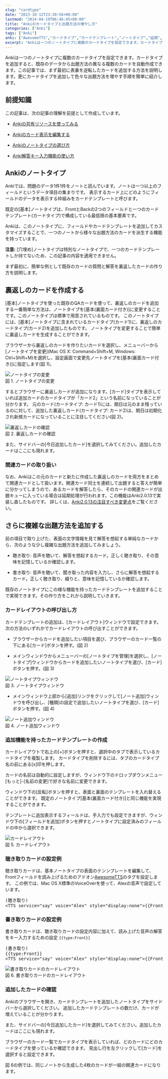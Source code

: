 ```yaml
---
slug: "cardtype"
date: "2013-10-12T23:30:56+00:00"
lastmod: "2014-04-19T06:46:45+00:00"
title: "Ankiのカードタイプと出題方法の増やし方"
categories: ["Anki"]
tags: ["Anki"]
anki: ["AwesomeTTS","カードタイプ","カードテンプレート","ノートタイプ","延期","裏面カード付き","解答キー入力","関連カード"]
excerpt: "Ankiは一つのノートタイプに複数のカードタイプを設定できます。カードタイプを追加すると、既存のデータから出題方法の異なる複数のカードを自動作成できます。この記事では、まず最初に表裏を逆転したカードを追加する方法を説明します。更にカードタイプを追加して色々な出題方法を増やす手順を簡単に紹介します。"
---
```

<section id="preamble">
<p>Ankiは一つのノートタイプに複数のカードタイプを設定できます。カードタイプを追加すると、既存のデータから出題方法の異なる複数のカードを自動作成できます。この記事では、まず最初に表裏を逆転したカードを追加する方法を説明します。更にカードタイプを追加して色々な出題方法を増やす手順を簡単に紹介します。</p>
</section>
<section id="前提知識">
  <div class="page-header">
    <h2>前提知識</h2>
  </div>
<p>この記事は、次の記事の理解を前提として作成しています。</p>
<div class="ulist"><ul>
<li>
<p>
<a href="/how-to-use-shared-resources/">Ankiの共有リソースを使ってみる</a>
</p>
</li>
<li>
<p>
<a href="/how-to-edit-cards/">Ankiのカード表示を編集する</a>
</p>
</li>
<li>
<p>
<a href="/how-to-choose-notetype/">Ankiのノートタイプの選び方</a>
</p>
</li>
<li>
<p>
<a href="/type_answer/">Anki解答キー入力機能の使い方</a>
</p>
</li>
</ul></div>
</section>
<section id="ankiのノートタイプ">
  <div class="page-header">
    <h2>Ankiのノートタイプ</h2>
  </div>
<p>Ankiでは、問題のデータ1件1件をノートと読んでいます。ノートは一つ以上のフィールドというデータ項目の集まりです。
表示するカード上にどのようにフィールドのデータを表示する枠組みをカードテンプレートと呼びます。</p>
<p>既定の[基本]ノートタイプは、FrontとBackの2つのフィールドと一つのカードテンプレート(カードタイプ)で構成している最低限の基本要素です。</p>
<p>Ankiは、このノートタイプに、フィールドやカードテンプレートを追加してカスタマイズすることで、一つのノートから様々な出題方法のカードを派生する機能を持っています。</p>
<p><strong>注意:</strong> [穴埋め]ノートタイプは特別なノートタイプで、一つのカードテンプレートしか持てないため、この記事の内容を適用できません。</p>
<p>まず最初に、簡単な例として既存のカードの質問と解答を裏返したカードの作り方を説明します。</p>
</section>
<section id="裏返しのカードを作成する">
  <div class="page-header">
    <h2>裏返しのカードを作成する</h2>
  </div>
<p>[基本]ノートタイプを使った既存のQAカードを使って、裏返しのカードを追加する一番簡単な方法は、ノートタイプを[基本(裏面カード付き)]に変更することです。このノートタイプは標準で用意されているものです。
このノートタイプには、[基本]ノートタイプに含まれているカードタイプ(カード1)に、裏返しのカードタイプ(カード2)を追加したものです。
ノートタイプを変更することで簡単に裏返しカードを生成することができます。</p>
<p>ブラウザーから裏返しのカードを作りたいカードを選択し、メニューバーから[ノートタイプを変更](Mac OS X: Command+Shift+M, Windows: Ctrl+Shift+M)を選択し、設定画面で変更先ノートタイプを[基本(裏面カード付き)]に指定します(図 1)。</p>
<div class="imageblock">
<div class="content">
<img src="/images/cardtype_1.png" alt="ノートタイプの変更">
</div>
<div class="title">図 1. ノートタイプの変更</div>
</div>
<p>するとブラウザーに裏返しカードが追加になります。[カード]タイプを表示していれば追加カードのカードタイプが「カード2」という名前になっていることが分かります。
元のカード(カードタイプ: カード1)には、期日は元のまま残っているのに対して、追加した裏返しカード(カードタイプ: カード2)は、期日は初期化され新規カードになっていることに注目してください(図 2)。</p>
<div class="imageblock">
<div class="content">
<img src="/images/cardtype_2.png" alt="裏返しカードの確認">
</div>
<div class="title">図 2. 裏返しカードの確認</div>
</div>
<p>また、サイドバーの[今日追加したカード]を選択してみてください。追加したカードはここにも現れます。</p>
<h3 id="関連カードの取り扱い">関連カードの取り扱い</h3>
<p>なお、Ankiはこの元のカードと新たに作成した裏返しのカードを両方をまとめて関連カードとして扱います。関連カード同士を連続して出題すると答えが簡単に分かってしまうので、あるカードを解答したら、そのカードの関連カードが出題キューに入っている場合は延期処理が行われます。この機能はAnki2.0.13で実装し直したものです。
詳しくは、<a href="/changes-in-anki2013/">Anki2.0.13の注目すべき変更点</a>をご覧ください。</p>
</section>
<section id="さらに複雑な出題方法を追加する">
  <div class="page-header">
    <h2>さらに複雑な出題方法を追加する</h2>
  </div>
<p>前の項目で取り上げた、表面の文字情報を見て解答を想起する単純なカードから、次のような少し複雑な出題方法を追加してみましょう。</p>
<div class="ulist"><ul>
<li>
<p>
聴き取り: 音声を聴いて、解答を想起するカード。正しく聴き取り、その意味を記憶しているか確認します。
</p>
</li>
<li>
<p>
書き取り: 音声を聴いて、聞き取った内容を入力し、さらに解答を想起するカード。正しく聴き取り、綴りと、意味を記憶しているか確認します。
</p>
</li>
</ul></div>
<p>既存のノートタイプにこの様な機能を持ったカードテンプレートを追加することで実現できます。その作り方をこれから説明していきます。</p>
<h3 id="カードレイアウトの呼び出し方">カードレイアウトの呼び出し方</h3>
<p>カードテンプレートの追加は、[カードレイアウト]ウィンドウで設定できます。
次の方法のいずれかでカードレイアウトの呼び出すことができます。</p>
<div class="ulist"><ul>
<li>
<p>
ブラウザーからカードを追加したい項目を選び、ブラウザーのカード一覧の下にある[カード]ボタンを押す。(図 2)
</p>
</li>
<li>
<p>
メインウィンドウからメニューバーの[ノートタイプを管理]を選択し、[ノートタイプ]ウィンドウからカードを追加したいノートタイプを選び、[カード]ボタンを押す。(図 3)
</p>
</li>
</ul></div>
<div class="imageblock">
<div class="content">
<img src="/images/cardtype_3.png" alt="ノートタイプウィンドウ">
</div>
<div class="title">図 3. ノートタイプウィンドウ</div>
</div>
<div class="ulist"><ul>
<li>
<p>
メインウィンドウ上部から[追加]リンクをクリックして[ノート追加]ウィンドウを呼び出し、[種類]の設定で追加したいノートタイプを選び、[カード]ボタンを押す。(図 4)
</p>
</li>
</ul></div>
<div class="imageblock">
<div class="content">
<img src="/images/cardtype_4.png" alt="ノート追加ウィンドウ">
</div>
<div class="title">図 4. ノート追加ウィンドウ</div>
</div>
<h3 id="追加機能を持ったカードテンプレートの作成">追加機能を持ったカードテンプレートの作成</h3>
<p>カードレイアウトで右上の[+]ボタンを押すと、選択中のタブで表示しているカードタイプを複製します。
カードタイプを削除するには、タブのカードタイプ名の前にある[x]印を押します。</p>
<p>カードの名前は自動的に設定しますが、ウィンドウ下のドロップダウンメニュー[もっと]-[名前の変更]で好きな名前に変更できます。</p>
<p>ウィンドウ下の[反転]ボタンを押すと、表面と裏面のテンプレートを入れ替えることができます。
既定のノートタイプ[基本(裏面カード付き)]と同じ機能を実現することができます。</p>
<p>テンプレートに追加表示するフィールドは、手入力でも設定できますが、ウィンドウ下の[フィールドを追加]ボタンを押すとノートタイプに設定済みのフィールドの中から選択できます。</p>
<div class="imageblock">
<div class="content">
<img src="/images/cardtype_5.png" alt="カードレイアウト">
</div>
<div class="title">図 5. カードレイアウト</div>
</div>
<h3 id="聴き取りカードの設定例">聴き取りカードの設定例</h3>
<p>聴き取りカードは、基本ノートタイプの表面のテンンプレートを編集して、Frontフィールドを読み上げるためのアドオン<a href="https://ankiweb.net/shared/info/301952613" target="_new">AwesomeTTS</a>のタグを設定します。
この例では、Mac OS X標準のVoiceOverを使って、Alexの音声で設定しています。</p>
<pre>(聴き取り)
&lt;TTS service="say" voice="Alex" style="display:none"&gt;{{Front}}&lt;/TTS&gt;</pre>
<h3 id="書き取りカードの設定例">書き取りカードの設定例</h3>
<p>書き取りカードは、聴き取りカードの設定内容に加えて、読み上げた音声の解答をキー入力するための設定 <code>{{type:Front}}</code></p>
<pre>(書き取り)
{{type:Front}}
&lt;TTS service="say" voice="Alex" style="display:none"&gt;{{Front}}&lt;/TTS&gt;</pre>
<div class="imageblock">
<div class="content">
<img src="/images/cardtype_6.png" alt="書き取りカードのカードレイアウト">
</div>
<div class="title">図 6. 書き取りカードのカードレイアウト</div>
</div>
<h3 id="追加したカードの確認">追加したカードの確認</h3>
<p>Ankiのブラウザーを開き、カードテンプレートを追加したノートタイプをサイドバーから選択してください。
追加したカードテンプレートの数だけ、カードが増えていることが分かります。</p>
<p>また、サイドバーの[今日追加したカード]を選択してみてください。追加したカードはここにも現れます。</p>
<p>ブラウザーのカード一覧でカードタイプを表示していれば、どのカードにどのカードタイプを使っているか確認できます。
見出し行を左クリックして[カード]を選択すると設定できます。</p>
<p>図 6の例では、同じノートから生成した4枚のカードが一組の関連カードになります。</p>
</section>

